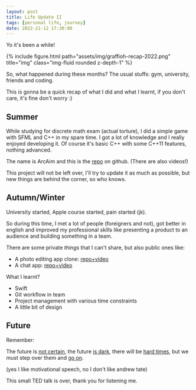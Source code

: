 ```yaml
---
layout: post
title: Life Update II
tags: [personal life, journey]
date: 2022-21-12 17:30:00
---
```


Yo it's been a while!

{% include figure.html path="assets/img/graffioh-recap-2022.png" title="img" class="img-fluid rounded z-depth-1" %}

So, what happened during these months? The usual stuffs: gym, university, friends and coding.

This is gonna be a quick recap of what I did and what I learnt, if you don't care, it's fine don't worry :)

## Summer
While studying for discrete math exam (actual torture), I did a simple game with SFML and C++ in my spare time. I got a lot of knowledge and I really enjoyed developing it. Of course it's basic C++ with some C++11 features, nothing advanced. 

The name is ArcAim and this is the [repo](https://github.com/Graffioh/ArcAim) on github. (There are also videos!)

This project will not be left over, I'll try to update it as much as possible, but new things are behind the corner, so who knows.

## Autumn/Winter
University started, Apple course started, pain started (jk).

So during this time, I met a lot of people (foreigners and not), got better in english and improved my professional skills like presenting a product to an audience and building something in a team.

There are some private *things* that I can't share, but also public ones like:

+ A photo editing app clone: [repo+video](https://github.com/Graffioh/PhotoEditAppClone)
+ A chat app: [repo+video](https://github.com/Graffioh/AirChat)

What I learnt? 

+ Swift
+ Git workflow in team 
+ Project management with various time constraints
+ A little bit of design

## Future
Remember:

The future is <ins>not certain</ins>, the future <ins>is dark</ins>, there will be <ins>hard times</ins>, but we must step over them and <ins>go on</ins>.

(yes I like motivational speech, no I don't like andrew tate)

This small TED talk is over, thank you for listening me.